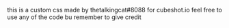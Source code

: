 this is a custom css made by thetalkingcat#8088 for cubeshot.io
feel free to use any of the code bu remember to give credit
